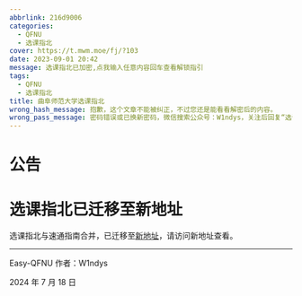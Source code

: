 ```yaml
---
abbrlink: 216d9006
categories:
  - QFNU
  - 选课指北
cover: https://t.mwm.moe/fj/?103
date: 2023-09-01 20:42
message: 选课指北已加密,点我输入任意内容回车查看解锁指引
tags:
  - QFNU
  - 选课指北
title: 曲阜师范大学选课指北
wrong_hash_message: 抱歉，这个文章不能被纠正，不过您还是能看看解密后的内容。
wrong_pass_message: 密码错误或已换新密码，微信搜索公众号：W1ndys，关注后回复“选课指北”可获取密码。解锁后请务必刷新一下否则显示不全
---
```


# 公告

# 选课指北已迁移至新地址

选课指北与速通指南合并，已迁移至[新地址](https://easy-qfnu.top/)，请访问新地址查看。

---

Easy-QFNU 作者：W1ndys

2024 年 7 月 18 日
